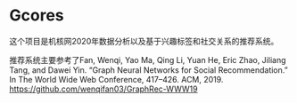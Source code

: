 # Gcores
这个项目是机核网2020年数据分析以及基于兴趣标签和社交关系的推荐系统。

推荐系统主要参考了Fan, Wenqi, Yao Ma, Qing Li, Yuan He, Eric Zhao, Jiliang Tang, and Dawei Yin. “Graph Neural Networks for Social Recommendation.” In The World Wide Web Conference, 417–426. ACM, 2019. https://github.com/wenqifan03/GraphRec-WWW19
